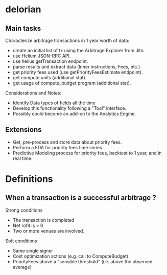# delorian

## Main tasks

Characterize arbitrage transactions in 1 year worth of data:

- create an initial list of tx using the Arbitrage Explorer from Jito.
- use Helium JSON-RPC API.
- use helius getTransaction endpoint.
- parse results and extract data (Inner instructions, Fees, etc.)
- get priority fees used (use getPriorityFeesEstimate endpoint).
- get compute units (additional stat).
- get usage of compute_budget program (additional stat).

Considerations and Notes:

- Identify Data types of fields all the time
- Develop this functionality following a "Tool" interface.
- Possibly could become an add-on to the Analytics Engine.

## Extensions

- Get, pre-process and store data about priority fees.
- Perform a EDA for priority fees time series.
- Predictive Modeling process for priority fees, backtest to 1 year, and in real time.

# Definitions

## When a transaction is a successful arbitrage ?

Strong conditions
- The transaction is completed
- Net rofit is > 0
- Two or more venues are involved.

Soft conditions
- Same single signer
- Cost optimization actions (e.g. call to ComputeBudget)
- PriorityFees above a "sensible threshold" (i.e. above the observed average)

